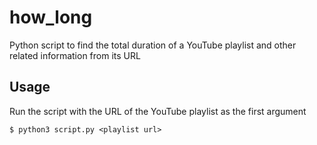 # how_long
Python script to find the total duration of a YouTube playlist and other related information from its URL

## Usage
Run the script with the URL of the YouTube playlist as the first argument

```
$ python3 script.py <playlist url>
```
